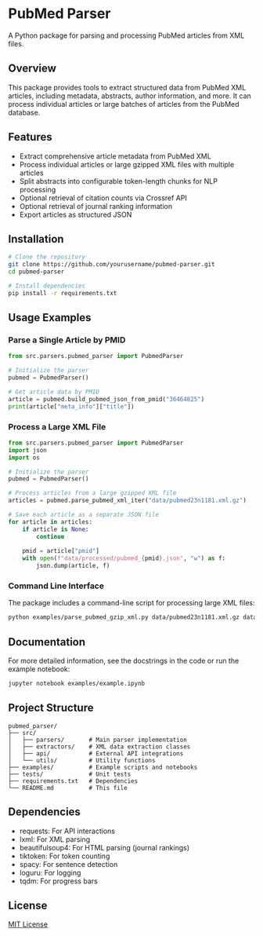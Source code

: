 # PubMed Parser

A Python package for parsing and processing PubMed articles from XML files.

## Overview

This package provides tools to extract structured data from PubMed XML articles, including metadata, abstracts, author information, and more. It can process individual articles or large batches of articles from the PubMed database.

## Features

- Extract comprehensive article metadata from PubMed XML
- Process individual articles or large gzipped XML files with multiple articles
- Split abstracts into configurable token-length chunks for NLP processing
- Optional retrieval of citation counts via Crossref API
- Optional retrieval of journal ranking information
- Export articles as structured JSON

## Installation

```bash
# Clone the repository
git clone https://github.com/yourusername/pubmed-parser.git
cd pubmed-parser

# Install dependencies
pip install -r requirements.txt

```

## Usage Examples

### Parse a Single Article by PMID

```python
from src.parsers.pubmed_parser import PubmedParser

# Initialize the parser
pubmed = PubmedParser()

# Get article data by PMID
article = pubmed.build_pubmed_json_from_pmid("36464825")
print(article["meta_info"]["title"])
```

### Process a Large XML File

```python
from src.parsers.pubmed_parser import PubmedParser
import json
import os

# Initialize the parser
pubmed = PubmedParser()

# Process articles from a large gzipped XML file
articles = pubmed.parse_pubmed_xml_iter("data/pubmed23n1181.xml.gz")

# Save each article as a separate JSON file
for article in articles:
    if article is None:
        continue
    
    pmid = article["pmid"]
    with open(f"data/processed/pubmed_{pmid}.json", "w") as f:
        json.dump(article, f)
```

### Command Line Interface

The package includes a command-line script for processing large XML files:

```bash
python examples/parse_pubmed_gzip_xml.py data/pubmed23n1181.xml.gz data/output_dir
```

## Documentation

For more detailed information, see the docstrings in the code or run the example notebook:

```bash
jupyter notebook examples/example.ipynb
```

## Project Structure

```
pubmed_parser/
├── src/
│   ├── parsers/       # Main parser implementation
│   ├── extractors/    # XML data extraction classes
│   ├── api/           # External API integrations
│   └── utils/         # Utility functions
├── examples/          # Example scripts and notebooks
├── tests/             # Unit tests
├── requirements.txt   # Dependencies
└── README.md          # This file
```

## Dependencies

- requests: For API interactions
- lxml: For XML parsing
- beautifulsoup4: For HTML parsing (journal rankings)
- tiktoken: For token counting
- spacy: For sentence detection
- loguru: For logging
- tqdm: For progress bars

## License

[MIT License](LICENSE)

